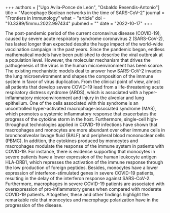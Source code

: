 +++
authors = ["Ugo Avila-Ponce de León", "Osbaldo Resendis-Antonio"]
title = "Macrophage Boolean networks in the time of SARS-CoV-2"
journal = "Frontiers in Immunology"
what = "article"
doi = "10.3389/fimmu.2022.997434"
pubmed = ""
date = "2022-10-17"
+++

The post-pandemic period of the current coronavirus disease (COVID-19), caused by severe acute respiratory syndrome coronavirus 2 (SARS-CoV-2), has lasted longer than expected despite the huge impact of the world-wide vaccination campaign in the past years. Since the pandemic began, endless mathematical models have been published to describe the viral outbreak at a population level. However, the molecular mechanism that drives the pathogenesis of the virus in the human microenvironment has been scarce. The existing mechanistic models deal to answer how SARS-CoV-2 invades the lung microenvironment and shapes the composition of the immune system in favor of virus duplication. From the clinical point of view, almost all patients that develop severe COVID-19 lead from a life-threatening acute respiratory distress syndrome (ARDS), which is associated with a hyper-inflammatory microenvironment and injury in the alveolar and lung epithelium. One of the cells associated with this syndrome is an uncontrolled hyper-activated macrophage-associated syndrome (MAS), which promotes a systemic inflammatory response that exacerbates the progress of the cytokine storm in the host. Furthermore, single-cell high-throughput technologies applied in COVID-19 infections have shown that macrophages and monocytes are more abundant over other immune cells in bronchoalveolar lavage fluid (BALF) and peripheral blood mononuclear cells (PBMC). In addition, the cytokines produced by monocytes and macrophages modulate the response of the immune system in patients with COVID-19. For instance, there is evidence supporting that monocytes in severe patients have a lower expression of the human leukocyte antigen HLA-DRB1, which represses the activation of the immune response through the low production of foreign peptides. Besides, monocytes have a lower expression of interferon-stimulated genes in severe COVID-19 patients, resulting in the delay of the interferon response against SARS-CoV-2. Furthermore, macrophages in severe COVID-19 patients are associated with overexpression of pro-inflammatory genes when compared with moderate COVID-19 patients. Altogether, these and other findings highlight the remarkable role that monocytes and macrophage polarization have in the progression of the disease.
